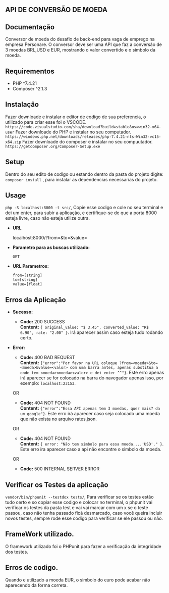 **API DE CONVERSÃO DE MOEDA**
----

## Documentação
  Conversor de moeda do desafio de back-end para vaga de emprego na empresa Personare. O conversor deve ser uma API que faz a conversão de 3 moedas BRL,USD e EUR, mostrando o valor convertido e o simbolo da moeda.

## Requirementos

* PHP ^7.4.21
* Composer ^2.1.3 <br>

## Instalação
  Fazer downloade e instalar o editor de codigo de sua preferencia, o utilizado para criar esse foi o VSCODE. `https://code.visualstudio.com/sha/download?build=stable&os=win32-x64-user`
  Fazer downloade do PHP e instalar no seu computador. `https://windows.php.net/downloads/releases/php-7.4.21-nts-Win32-vc15-x64.zip`
  Fazer downloade do composer e instalar no seu compuutador. `https://getcomposer.org/Composer-Setup.exe`

## Setup
  
  Dentro do seu edito de codigo ou estando dentro da pasta do projeto digite: `composer install` , para instalar as dependencias necessarias do projeto. <br>

## Usage

  `php -S localhost:8000 -t src/`, Copie esse codigo e cole no seu terminal e dei um enter, para subir a aplicação, e certifique-se de que a porta 8000 esteja livre, caso não esteja utilize outra. <br>

* **URL**

  localhost:8000/?from=&to=&value=

* **Parametro para as buscas utilizado:**

  `GET`

*  **URL Parametros:**

   `from=[string]` <br>
   `to=[string]` <br>
   `value=[float]` <br>

## Erros da Aplicação
* **Sucesso:**

  * **Code:** 200 SUCCESS <br>
    **Content:** `{ original_value: "$ 3.45", converted_value: "R$ 6.90", rate: "2.00" }`. Irá aparecer assim caso esteja tudo rodando certo.
 
* **Error:**

  * **Code:** 400 BAD REQUEST <br>
    **Content:** `{"error":"Por favor na URL coloque ?from=<moeda>&to=<moeda>&value=<valor> com uma barra antes, apenas substitua a onde tem <moeda><moeda><valor> e dei enter ^^"}`. Este erro apenas irá aparecer se for colocado na barra do navegador apenas isso, por exemplo: `localhost:23153`.

  OR

  * **Code:** 404 NOT FOUND <br>
    **Content:** `{"error":"Essa API apenas tem 3 moedas, quer mais? da um google"}`. Este erro irá aparecer caso seja colocado uma moeda que não exista no arquivo rates.json.

  OR

  * **Code:** 404 NOT FOUND <br>
    **Content:** `{ error: "Não tem simbolo para essa moeda....'USD'." }`. Este erro ira aparecer caso a api não encontre o simbolo da moeda.

  OR

  * **Code:** 500 INTERNAL SERVER ERROR <br>

## Verificar os Testes da aplicação

  `vendor/bin/phpunit --testdox tests/`, Para verificar se os testes estão tudo certo e so copiar esse codigo e colocar no terminal, o phpunit vai verificar os testes da pasta test e vai vai marcar com um x se o teste passou, caso não tenha passado ficá desmarcado, caso você queira incluir novos testes, sempre rode esse codigo para verificar se ele passou ou não.<br>

## FrameWork utilizado.
  O framework utilizado foi o PHPunit para fazer a verificação da integridade dos testes.<br>

## Erros de codigo.
  Quando e utilizado a moeda EUR, o simbolo do euro pode acabar não aparecendo da forma correta.

